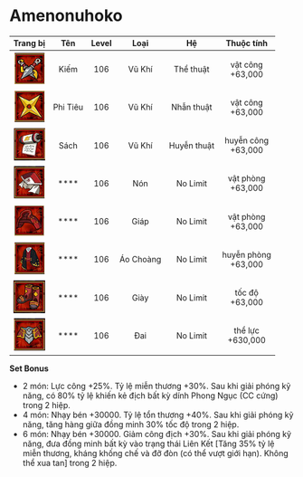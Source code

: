 # Amenonuhoko

|                   Trang bị                   |    Tên   | Level |    Loại   |      Hệ     |          Thuộc tính           |
| :------------------------------------------: | :------: | :---: | :-------: | :---------: | :---------------------------: |
| ![](<../../.gitbook/assets/image (831).png>) |   Kiếm   |  106  |   Vũ Khí  |  Thể thuật  |   <p>vật công<br>+63,000</p>  |
| ![](<../../.gitbook/assets/image (816).png>) | Phi Tiêu |  106  |   Vũ Khí  |  Nhẫn thuật |   <p>vật công<br>+63,000</p>  |
| ![](<../../.gitbook/assets/image (834).png>) |   Sách   |  106  |   Vũ Khí  | Huyễn thuật |  <p>huyễn công<br>+63,000</p> |
| ![](<../../.gitbook/assets/image (871).png>) |   ****   |  106  |    Nón    |   No Limit  |  <p>vật phòng<br>+63,000</p>  |
| ![](<../../.gitbook/assets/image (852).png>) |   ****   |  106  |    Giáp   |   No Limit  |  <p>vật phòng<br>+63,000</p>  |
| ![](<../../.gitbook/assets/image (832).png>) |   ****   |  106  | Áo Choàng |   No Limit  | <p>huyễn phòng<br>+63,000</p> |
| ![](<../../.gitbook/assets/image (853).png>) |   ****   |  106  |    Giày   |   No Limit  |    <p>tốc độ<br>+63,000</p>   |
| ![](<../../.gitbook/assets/image (376).png>) |   ****   |  106  |    Đai    |   No Limit  |   <p>thể lực<br>+630,000</p>  |

**Set Bonus**

* 2 món: Lực công +25%. Tỷ lệ miễn thương +30%. Sau khi giải phóng kỹ năng, có 80% tỷ lệ khiến kẻ địch bất kỳ dính Phong Ngục (CC cứng) trong 2 hiệp.
* 4 món: Nhạy bén +30000. Tỷ lệ tổn thương +40%. Sau khi giải phóng kỹ năng, tăng hàng giữa đồng minh 30% tốc độ trong 2 hiệp.
* 6 món: Nhạy bén +30000. Giảm công địch +30%. Sau khi giải phóng kỹ năng, đưa đồng minh bất kỳ vào trạng thái Liên Kết \[Tăng 35% tỷ lệ miễn thương, kháng khống chế và đỡ đòn (có thể vượt giới hạn). Không thể xua tan] trong 2 hiệp.
